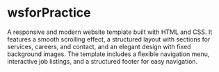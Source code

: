 # wsforPractice
A responsive and modern website template built with HTML and CSS. It features a smooth scrolling effect, a structured layout with sections for services, careers, and contact, and an elegant design with fixed background images. The template includes a flexible navigation menu, interactive job listings, and a structured footer for easy navigation.
